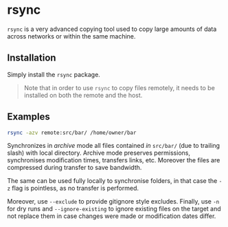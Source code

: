 # rsync

`rsync` is a very advanced copying tool used to copy large amounts of data across networks or within
the same machine.

## Installation

Simply install the `rsync` package.

> Note that in order to use `rsync` to copy files remotely, it needs to be installed on both the
> remote and the host.

## Examples

```sh
rsync -azv remote:src/bar/ /home/owner/bar
```

Synchronizes in _archive_ mode all files contained _in_ `src/bar/` (due to trailing slash) with
local directory. Archive mode preserves permissions, synchronises modification times, transfers
links, etc. Moreover the files are compressed during transfer to save bandwidth.

The same can be used fully locally to synchronise folders, in that case the `-z` flag is pointless,
as no transfer is performed.

Moreover, use `--exclude` to provide gitignore style excludes. Finally, use `-n` for dry runs and
`--ignore-existing` to ignore existing files on the target and not replace them in case changes were
made or modification dates differ.
